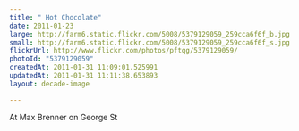```yaml
---
title: " Hot Chocolate"
date: 2011-01-23
large: http://farm6.static.flickr.com/5008/5379129059_259cca6f6f_b.jpg
small: http://farm6.static.flickr.com/5008/5379129059_259cca6f6f_s.jpg
flickrUrl: http://www.flickr.com/photos/pftqg/5379129059/
photoId: "5379129059"
createdAt: 2011-01-31 11:09:01.525991
updatedAt: 2011-01-31 11:11:38.653893
layout: decade-image

---
```

At Max Brenner on George St
